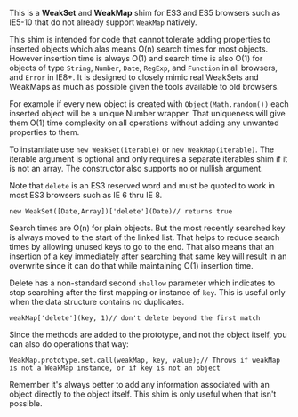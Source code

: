 This is a __WeakSet__ and __WeakMap__ shim for ES3 and ES5 browsers such as IE5-10 that do not already support `WeakMap` natively.

This shim is intended for code that cannot tolerate adding properties to inserted objects which alas means O(n) search times for most objects. However insertion time is always O(1) and search time is also O(1) for objects of type `String`, `Number`, `Date`, `RegExp`, and `Function` in all browsers, and `Error` in IE8+. It is designed to closely mimic real WeakSets and WeakMaps as much as possible given the tools available to old browsers.

For example if every new object is created with `Object(Math.random())` each inserted object will be a unique Number wrapper. That uniqueness will give them O(1) time complexity on all operations without adding any unwanted properties to them.

To instantiate use `new WeakSet(iterable)` or `new WeakMap(iterable)`. The iterable argument is optional and only requires a separate iterables shim if it is not an array. The constructor also supports no or nullish argument.

Note that `delete` is an ES3 reserved word and must be quoted to work in most ES3 browsers such as IE 6 thru IE 8.

    new WeakSet([Date,Array])['delete'](Date)// returns true

Search times are O(n) for plain objects. But the most recently searched key is always moved to the start of the linked list. That helps to reduce search times by allowing unused keys to go to the end. That also means that an insertion of a key immediately after searching that same key will result in an overwrite since it can do that while maintaining O(1) insertion time.

Delete has a non-standard second `shallow` parameter which indicates to stop searching after the first mapping or instance of `key`. This is useful only when the data structure contains no duplicates.

    weakMap['delete'](key, 1)// don't delete beyond the first match

Since the methods are added to the prototype, and not the object itself, you can also do operations that way:

    WeakMap.prototype.set.call(weakMap, key, value);// Throws if weakMap is not a WeakMap instance, or if key is not an object

Remember it's always better to add any information associated with an object directly to the object itself. This shim is only useful when that isn't possible.
